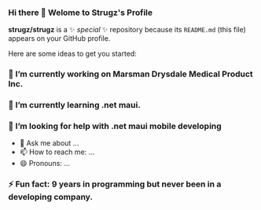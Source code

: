 ### Hi there 👋 Welome to Strugz's Profile

**strugz/strugz** is a ✨ _special_ ✨ repository because its `README.md` (this file) appears on your GitHub profile.

Here are some ideas to get you started:

### 🔭 I’m currently working on Marsman Drysdale Medical Product Inc.
### 🌱 I’m currently learning .net maui. 
### 🤔 I’m looking for help with .net maui mobile developing
- 💬 Ask me about ...
- 📫 How to reach me: ...
- 😄 Pronouns: ...
### ⚡ Fun fact: 9 years in programming but never been in a developing company.
